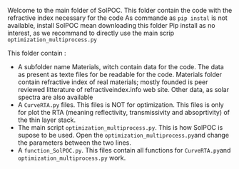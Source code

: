 Welcome to the main folder of SolPOC. This folder contain the code with the refractive index necessary for the code
As commande as `pip instal` is not available, install SolPOC mean downloading this folder
Pip install as no interest, as we recommand to directly use the main scrip `optimization_multiprocess.py`

This folder contain :

- A subfolder name Materials, witch contain data for the code. The data as present as texte files for be readable for the code. Materials folder contain refractive index of real materials; mostly founded is peer reviewed litterature of refractiveindex.info web site. Other data, as solar spectra are also available
- A `CurveRTA.py` files. This files is NOT for optimization. This files is only for plot the RTA (meaning reflectivity, transmissivity and absoprtivity) of the thin layer stack.
- The main script `optimization_multiprocess.py`. This is how SolPOC is supose to be used. Open the `optimization_multiprocess.py`and change the parameters between the two lines.
- A `function_SolPOC.py`. This files contain all functions for `CurveRTA.py`and `optimization_multiprocess.py` work. 
